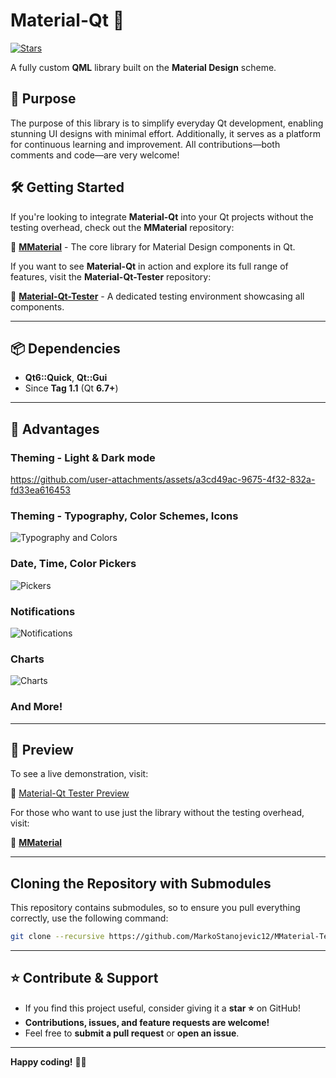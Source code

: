 # **Material-Qt** 🚀

[![Stars](https://img.shields.io/github/stars/MarkoStanojevic12/Material-Qt-Tester)](https://github.com/MarkoStanojevic12/Material-Qt-Tester/stargazers)

A fully custom **QML** library built on the **Material Design** scheme.

## 📌 **Purpose**

The purpose of this library is to simplify everyday Qt development, enabling stunning UI designs with minimal effort. Additionally, it serves as a platform for continuous learning and improvement. All contributions—both comments and code—are very welcome!

## 🛠️ **Getting Started**

If you're looking to integrate **Material-Qt** into your Qt projects without the testing overhead, check out the **MMaterial** repository:

🔗 **[MMaterial](https://github.com/MarkoStanojevic12/MMaterial)** - The core library for Material Design components in Qt.

If you want to see **Material-Qt** in action and explore its full range of features, visit the **Material-Qt-Tester** repository:

🔗 **[Material-Qt-Tester](https://github.com/MarkoStanojevic12/Material-Qt-Tester)** - A dedicated testing environment showcasing all components.

---

## 📦 **Dependencies**

- **Qt6::Quick**, **Qt::Gui**  
- Since **Tag 1.1** (Qt **6.7+**)

---

## 🎨 **Advantages**

### **Theming - Light & Dark mode**

https://github.com/user-attachments/assets/a3cd49ac-9675-4f32-832a-fd33ea616453

### **Theming - Typography, Color Schemes, Icons**

![Typography and Colors](https://github.com/user-attachments/assets/0656fac2-173a-449c-9fcb-0e6277e7515b)

### **Date, Time, Color Pickers**

![Pickers](https://github.com/user-attachments/assets/c42fb1d9-dbd7-435c-86d0-d121502b10b8)

### **Notifications**

![Notifications](https://github.com/user-attachments/assets/0aa52230-f1ca-4627-affa-c436c5281b46)

### **Charts**

![Charts](https://github.com/user-attachments/assets/e6ab41ae-0391-4faa-8d10-3d2aa3e2627c)

### **And More!**

---

## 🔗 **Preview**

To see a live demonstration, visit:

🔗 [Material-Qt Tester Preview](https://markostanojevic12.github.io/appMaterialTester.html)

For those who want to use just the library without the testing overhead, visit:

🔗 **[MMaterial](https://github.com/MarkoStanojevic12/MMaterial)**

---

## Cloning the Repository with Submodules

This repository contains submodules, so to ensure you pull everything correctly, use the following command:

```sh
git clone --recursive https://github.com/MarkoStanojevic12/MMaterial-Tester.git
```

---

## ⭐ **Contribute & Support**

- If you find this project useful, consider giving it a **star ⭐** on GitHub!
- **Contributions, issues, and feature requests are welcome!**
- Feel free to **submit a pull request** or **open an issue**.

---

**Happy coding!** 🎨🚀

